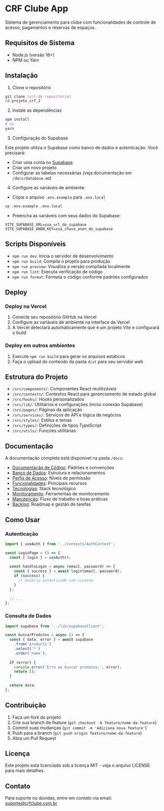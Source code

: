# CRF Clube App

Sistema de gerenciamento para clube com funcionalidades de controle de acesso, pagamentos e reservas de espaços.

## Requisitos de Sistema

- Node.js (versão 16+)
- NPM ou Yarn

## Instalação

1. Clone o repositório
```bash
git clone [url-do-repositorio]
cd projeto_crf_2
```

2. Instale as dependências
```bash
npm install
# ou
yarn
```

3. Configuração do Supabase

Este projeto utiliza o Supabase como banco de dados e autenticação. Você precisará:
- Criar uma conta no [Supabase](https://supabase.com)
- Criar um novo projeto
- Configurar as tabelas necessárias (veja documentação em `/docs/database.md`)

4. Configure as variáveis de ambiente:
- Copie o arquivo `.env.example` para `.env.local`
```bash
cp .env.example .env.local
```
- Preencha as variáveis com seus dados do Supabase:
```
VITE_SUPABASE_URL=sua_url_do_supabase
VITE_SUPABASE_ANON_KEY=sua_chave_anon_do_supabase
```

## Scripts Disponíveis

- `npm run dev`: Inicia o servidor de desenvolvimento
- `npm run build`: Compila o projeto para produção
- `npm run preview`: Visualiza a versão compilada localmente
- `npm run lint`: Executa verificação de código
- `npm run format`: Formata o código conforme padrões configurados

## Deploy

### Deploy na Vercel

1. Conecte seu repositório GitHub na Vercel
2. Configure as variáveis de ambiente na interface da Vercel
3. A Vercel detectará automaticamente que é um projeto Vite e configurará o build

### Deploy em outros ambientes

1. Execute `npm run build` para gerar os arquivos estáticos
2. Faça o upload do conteúdo da pasta `dist` para seu servidor web

## Estrutura do Projeto

- `/src/components/`: Componentes React reutilizáveis
- `/src/contexts/`: Contextos React para gerenciamento de estado global
- `/src/hooks/`: Hooks personalizados
- `/src/lib/`: Utilitários e configurações (inclui conexão Supabase)
- `/src/pages/`: Páginas da aplicação
- `/src/services/`: Serviços de API e lógica de negócios
- `/src/styles/`: Estilos e temas
- `/src/types/`: Definições de tipos TypeScript
- `/src/utils/`: Funções utilitárias

## Documentação

A documentação completa está disponível na pasta `/docs`:

- [Documentação de Código](/docs/code-documentation.md): Padrões e convenções
- [Banco de Dados](/docs/database.md): Estrutura e relacionamentos
- [Perfis de Acesso](/docs/user-roles.md): Níveis de permissão
- [Funcionalidades](/docs/core-features.md): Principais recursos
- [Tecnologias](/docs/technologies.md): Stack tecnológico
- [Monitoramento](/docs/monitoring.md): Ferramentas de monitoramento
- [Manutenção](/docs/maintenance.md): Fluxo de trabalho e boas práticas
- [Backlog](/docs/backlog.md): Roadmap e gestão de tarefas

## Como Usar

### Autenticação

```javascript
import { useAuth } from '../contexts/AuthContext';

const LoginPage = () => {
  const { login } = useAuth();
  
  const handleLogin = async (email, password) => {
    const { success } = await login(email, password);
    if (success) {
      // Usuário autenticado com sucesso
    }
  };
  
  // ...
};
```

### Consulta de Dados

```javascript
import supabase from '../lib/supabaseClient';

const buscarProdutos = async () => {
  const { data, error } = await supabase
    .from('products')
    .select('*')
    .order('name');
    
  if (error) {
    console.error('Erro ao buscar produtos:', error);
    return [];
  }
  
  return data;
};
```

## Contribuição

1. Faça um fork do projeto
2. Crie sua branch de feature (`git checkout -b feature/nome-da-feature`)
3. Commit suas mudanças (`git commit -m 'Adiciona nova feature'`)
4. Push para a branch (`git push origin feature/nome-da-feature`)
5. Abra um Pull Request

## Licença

Este projeto está licenciado sob a licença MIT - veja o arquivo LICENSE para mais detalhes.

## Contato

Para suporte ou dúvidas, entre em contato via email: suporte@crfclube.com.br 